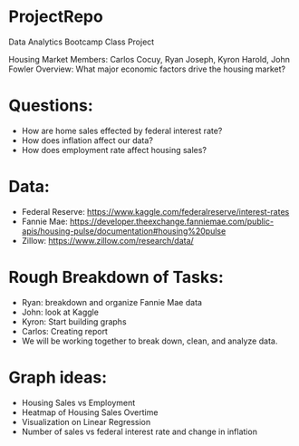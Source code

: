 # ProjectRepo
Data Analytics Bootcamp Class Project

Housing Market
Members: Carlos Cocuy, Ryan Joseph, Kyron Harold, John Fowler 
Overview: What major economic factors drive the housing market?
# Questions:
  -	How are home sales effected by federal interest rate?
  -	How does inflation affect our data?
  -	How does employment rate affect housing sales?
# Data:
  -	Federal Reserve: https://www.kaggle.com/federalreserve/interest-rates
  -	Fannie Mae: https://developer.theexchange.fanniemae.com/public-apis/housing-pulse/documentation#housing%20pulse
  -	Zillow: https://www.zillow.com/research/data/
# Rough Breakdown of Tasks:
  -	Ryan: breakdown and organize Fannie Mae data
  -	John: look at Kaggle
  -	Kyron: Start building graphs
  -	Carlos: Creating report
  -	We will be working together to break down, clean, and analyze data.
# Graph ideas:
  -	Housing Sales vs Employment
  -	Heatmap of Housing Sales Overtime
  -	Visualization on Linear Regression
  -	Number of sales vs federal interest rate and change in inflation

